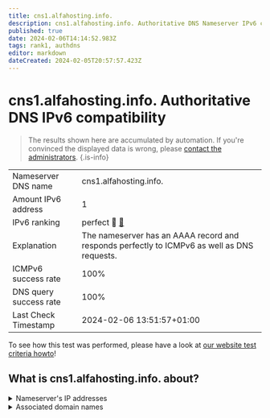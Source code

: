 ```yaml
---
title: cns1.alfahosting.info.
description: cns1.alfahosting.info. Authoritative DNS Nameserver IPv6 compatibility
published: true
date: 2024-02-06T14:14:52.983Z
tags: rank1, authdns
editor: markdown
dateCreated: 2024-02-05T20:57:57.423Z
---
```


# cns1.alfahosting.info. Authoritative DNS IPv6 compatibility

> The results shown here are accumulated by automation. If you're convinced the displayed data is wrong, please [contact the administrators](/howto/chat). 
{.is-info}




|   |   |
| - | - |
| Nameserver DNS name | cns1.alfahosting.info.
| Amount IPv6 address | 1
| IPv6 ranking | perfect :1st_place_medal: [🔗](/howto/ranking) |
| Explanation | The nameserver has an AAAA record and responds perfectly to ICMPv6 as well as DNS requests. |
| ICMPv6 success rate | 100%|
| DNS query success rate | 100% |
| Last Check Timestamp | 2024-02-06 13:51:57+01:00 |

To see how this test was performed, please have a look at [our website test criteria howto](/howto/testcriteria/authdns)!


## What is cns1.alfahosting.info. about?




<details>
<summary>Nameserver's IP addresses</summary>

2a01:64c0:0:5000::8

</details>



<details>
<summary>Associated domain names</summary>

www.bundesarbeitsgericht.de

</details>
